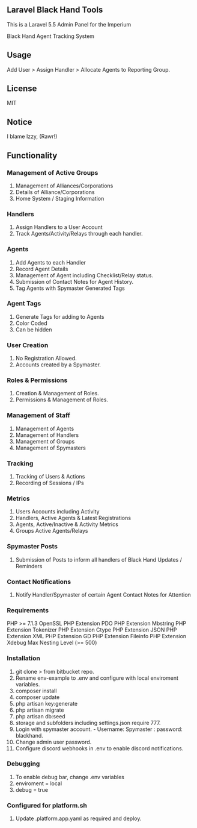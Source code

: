 ## Laravel Black Hand Tools

This is a Laravel 5.5 Admin Panel for the Imperium 

Black Hand Agent Tracking System

## Usage

Add User > Assign Handler > Allocate Agents to Reporting Group.

## License

MIT

## Notice

I blame Izzy, (Rawr!)

## Functionality

### Management of Active Groups 

1. Management of Alliances/Corporations
2. Details of Alliance/Corporations
3. Home System / Staging Information

### Handlers ###

1. Assign Handlers to a User Account
2. Track Agents/Activity/Relays through each handler.

### Agents ###

1. Add Agents to each Handler
2. Record Agent Details
3. Management of Agent including Checklist/Relay status.
4. Submission of Contact Notes for Agent History.
5. Tag Agents with Spymaster Generated Tags

### Agent Tags

1. Generate Tags for adding to Agents
2. Color Coded
3. Can be hidden

### User Creation ###

1. No Registration Allowed.
2. Accounts created by a Spymaster.

### Roles & Permissions ###

1. Creation & Management of Roles.
2. Permissions & Management of Roles.

### Management of Staff ###

1. Management of Agents
2. Management of Handlers
3. Management of Groups
4. Management of Spymasters

### Tracking ###

1. Tracking of Users & Actions
2. Recording of Sessions / IPs

### Metrics ###

1. Users Accounts including Activity
2. Handlers, Active Agents & Latest Registrations
3. Agents, Active/Inactive & Activity Metrics
4. Groups Active Agents/Relays

### Spymaster Posts ###

1. Submission of Posts to inform all handlers of Black Hand Updates / Reminders

### Contact Notifications ###

1. Notify Handler/Spymaster of certain Agent Contact Notes for Attention

### Requirements ###

PHP >= 7.1.3
OpenSSL PHP Extension
PDO PHP Extension
Mbstring PHP Extension
Tokenizer PHP Extension
Ctype PHP Extension
JSON PHP Extension
XML PHP Extension
GD PHP Extension
Fileinfo PHP Extension
Xdebug Max Nesting Level (>= 500)

### Installation ###

1. git clone > from bitbucket repo.
2. Rename env-example to .env and configure with local enviroment variables.
3. composer install
4. composer update
5. php artisan key:generate
6. php artisan migrate
7. php artisan db:seed
8. storage and subfolders including settings.json require 777.
9. Login with spymaster account. - Username: Spymaster : password: blackhand.
10. Change admin user password.
11. Configure discord webhooks in .env to enable discord notifications.


### Debugging ###

1. To enable debug bar, change .env variables
2. enviroment = local
3. debug = true


### Configured for platform.sh

1. Update .platform.app.yaml as required and deploy.
